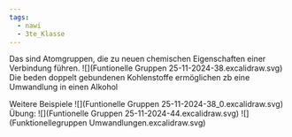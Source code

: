 ```yaml
---
tags:
  - nawi
  - 3te_Klasse
---
```

Das sind Atomgruppen, die zu neuen chemischen Eigenschaften einer Verbindung führen.
![](Funtionelle Gruppen 25-11-2024-38.excalidraw.svg)
Die beden doppelt gebundenen Kohlenstoffe ermöglichen zb eine Umwandlung in einen Alkohol

Weitere Beispiele
![](Funtionelle Gruppen 25-11-2024-38_0.excalidraw.svg)
Übung:
![](Funtionelle Gruppen 25-11-2024-44.excalidraw.svg)
![](Funktionellegruppen Umwandlungen.excalidraw.svg)
